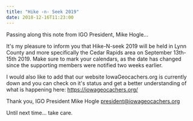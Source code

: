 ```yaml
---
title: "Hike -n- Seek 2019"
date: 2018-12-16T11:23:00
---
```

Passing along this note from IGO President, Mike Hogle...

It's my pleasure to inform you that Hike-N-seek 2019 will be held in Lynn County and more specifically the Cedar Rapids area on September 13th-15th 2019. Make sure to mark your calendars, as the date has changed since the supporting members were notified two weeks earlier.

I would also like to add that our website IowaGeocachers.org is currently down and you can check on it's status and get a better understanding of what is happening here: https://iowageocachers.org/


Thank you,
IGO President
Mike Hogle
president@iowageocachers.org

Until next time... take care.
